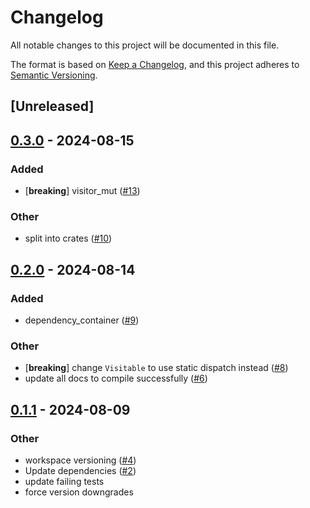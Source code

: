 # Changelog
All notable changes to this project will be documented in this file.

The format is based on [Keep a Changelog](https://keepachangelog.com/en/1.0.0/),
and this project adheres to [Semantic Versioning](https://semver.org/spec/v2.0.0.html).

## [Unreleased]

## [0.3.0](https://github.com/chesedo/despatma/compare/despatma-v0.2.0...despatma-v0.3.0) - 2024-08-15

### Added
- [**breaking**] visitor_mut ([#13](https://github.com/chesedo/despatma/pull/13))

### Other
- split into crates ([#10](https://github.com/chesedo/despatma/pull/10))

## [0.2.0](https://github.com/chesedo/despatma/compare/despatma-v0.1.1...despatma-v0.2.0) - 2024-08-14

### Added
- dependency_container ([#9](https://github.com/chesedo/despatma/pull/9))

### Other
- [**breaking**] change `Visitable` to use static dispatch instead ([#8](https://github.com/chesedo/despatma/pull/8))
- update all docs to compile successfully ([#6](https://github.com/chesedo/despatma/pull/6))

## [0.1.1](https://github.com/chesedo/despatma/compare/despatma-v0.1.0...despatma-v0.1.1) - 2024-08-09

### Other
- workspace versioning ([#4](https://github.com/chesedo/despatma/pull/4))
- Update dependencies ([#2](https://github.com/chesedo/despatma/pull/2))
- update failing tests
- force version downgrades
